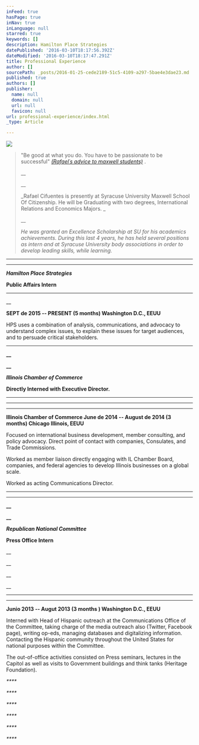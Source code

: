 ```yaml
---
inFeed: true
hasPage: true
inNav: true
inLanguage: null
starred: true
keywords: []
description: Hamilton Place Strategies
datePublished: '2016-03-10T18:17:56.392Z'
dateModified: '2016-03-10T18:17:47.291Z'
title: Professional Experience
author: []
sourcePath: _posts/2016-01-25-cede2189-51c5-4109-a297-5bae4e3dae23.md
published: true
authors: []
publisher:
  name: null
  domain: null
  url: null
  favicon: null
url: professional-experience/index.html
_type: Article

---
```

![](https://s3-us-west-2.amazonaws.com/the-grid-img/p/564280512555ea25283ac524f534de476b24d440.jpg)

> "Be good at what you do. You have to be passionate to be successful" _[(Rafael´s advice to maxwell students)][0]_ .
> 
> __
> 
> __
> 
> _Rafael Cifuentes is presently at Syracuse University Maxwell School Of Citizenship. He will be Graduating with two degrees, International Relations and Economics Majors. _
> 
> __
> 
> _He was granted an Excellence Scholarship at SU for his academics achievements. During this last 4 years, he has held several positions as intern and at Syracuse University body associations in order to develop leading skills, while learning._

****

****

**_Hamilton Place Strategies_**

**Public  Affairs Intern**

****

__

**SEPT de 2015 -- PRESENT (5 months)  Washington D.C., EEUU**

HPS uses a combination of analysis, communications, and advocacy to understand complex issues, to explain these issues for target audiences, and to persuade critical stakeholders. 

****

**__**

**__**

**_Illinois Chamber of Commerce_**

**Directly Interned with Executive Director.**

****

****

****

**Illinois Chamber of Commerce June de 2014 -- August de 2014 (3 months) Chicago Illinois, EEUU**

Focused on international business development, member consulting, and policy advocacy. Direct point of contact with companies, Consulates, and Trade Commissions.

Worked as member liaison directly engaging with IL Chamber Board, companies, and federal agencies to develop Illinois businesses on a global scale.

Worked as acting Communications Director.

****

****

**__**

**__**

**_Republican National Committee_**

**Press Office Intern**

__

__

__

__

****

****

**Junio 2013 -- Augut 2013 (3 months ) Washington D.C., EEUU**

Interned with Head of Hispanic outreach at the Communications Office of the Committee, taking charge of the media outreach also (Twitter, Facebook page), writing op-eds, managing databases and digitalizing information. Contacting the Hispanic community throughout the United States for national purposes within the Committee. 

The out-of-office activities consisted on Press seminars, lectures in the Capitol as well as visits to Government buildings and think tanks (Heritage Foundation).

_****_

_****_

_****_

_****_

_****_

_****_

[0]: http://www.maxwell.syr.edu/DC/DC_Profiles/Rafael_Cifuentes__16,_IR___ECON__16/